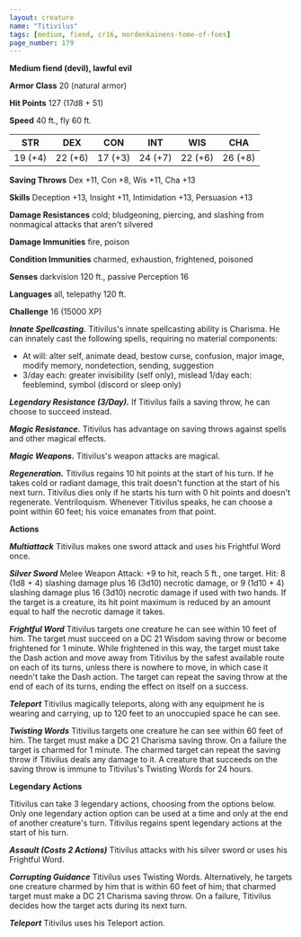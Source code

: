 ```yaml
---
layout: creature
name: "Titivilus"
tags: [medium, fiend, cr16, mordenkainens-tome-of-foes]
page_number: 179
---
```


**Medium fiend (devil), lawful evil**

**Armor Class** 20 (natural armor)

**Hit Points** 127  (17d8 + 51)

**Speed** 40 ft., fly 60 ft.

|   STR   |   DEX   |   CON   |   INT   |   WIS   |   CHA   |
|:-------:|:-------:|:-------:|:-------:|:-------:|:-------:|
| 19 (+4) | 22 (+6) | 17 (+3) | 24 (+7) | 22 (+6) | 26 (+8) |

**Saving Throws** Dex +11, Con +8, Wis +11, Cha +13

**Skills** Deception +13, Insight +11, Intimidation +13, Persuasion +13

**Damage Resistances** cold; bludgeoning, piercing, and slashing from nonmagical attacks that aren't silvered

**Damage Immunities** fire, poison

**Condition Immunities** charmed, exhaustion, frightened, poisoned

**Senses** darkvision 120 ft., passive Perception 16

**Languages** all, telepathy 120 ft.

**Challenge** 16 (15000 XP)

***Innate Spellcasting.*** Titivilus's innate spellcasting ability is Charisma. He can innately cast the following spells, requiring no material components:
* At will: alter self, animate dead, bestow curse, confusion, major image, modify memory, nondetection, sending, suggestion
* 3/day each: greater invisibility (self only), mislead 1/day each: feeblemind, symbol (discord or sleep only)

***Legendary Resistance (3/Day).*** If Titivilus fails a saving throw, he can choose to succeed instead.

***Magic Resistance.*** Titivilus has advantage on saving throws against spells and other magical effects.

***Magic Weapons.*** Titivilus's weapon attacks are magical.

***Regeneration.*** Titivilus regains 10 hit points at the start of his turn. If he takes cold or radiant damage, this trait doesn't function at the start of his next turn. Titivilus dies only if he starts his turn with 0 hit points and doesn't regenerate. Ventriloquism. Whenever Titivilus speaks, he can choose a point within 60 feet; his voice emanates from that point.

**Actions**

***Multiattack*** Titivilus makes one sword attack and uses his Frightful Word once.

***Silver Sword*** Melee Weapon Attack: +9 to hit, reach 5 ft., one target. Hit: 8 (1d8 + 4) slashing damage plus 16 (3d10) necrotic damage, or 9 (1d10 + 4) slashing damage plus 16 (3d10) necrotic damage if used with two hands. If the target is a creature, its hit point maximum is reduced by an amount equal to half the necrotic damage it takes.

***Frightful Word*** Titivilus targets one creature he can see within 10 feet of him. The target must succeed on a DC 21 Wisdom saving throw or become frightened for 1 minute. While frightened in this way, the target must take the Dash action and move away from Titivilus by the safest available route on each of its turns, unless there is nowhere to move, in which case it needn't take the Dash action. The target can repeat the saving throw at the end of each of its turns, ending the effect on itself on a success.

***Teleport*** Titivilus magically teleports, along with any equipment he is wearing and carrying, up to 120 feet to an unoccupied space he can see.

***Twisting Words*** Titivilus targets one creature he can see within 60 feet of him. The target must make a DC 21 Charisma saving throw. On a failure the target is charmed for 1 minute. The charmed target can repeat the saving throw if Titivilus deals any damage to it. A creature that succeeds on the saving throw is immune to Titivilus's Twisting Words for 24 hours.

**Legendary Actions**

Titivilus can take 3 legendary actions, choosing from the options below. Only one legendary action option can be used at a time and only at the end of another creature's turn. Titivilus regains spent legendary actions at the start of his turn.

***Assault (Costs 2 Actions)*** Titivilus attacks with his silver sword or uses his Frightful Word.

***Corrupting Guidance*** Titivilus uses Twisting Words. Alternatively, he targets one creature charmed by him that is within 60 feet of him; that charmed target must make a DC 21 Charisma saving throw. On a failure, Titivilus decides how the target acts during its next turn.

***Teleport*** Titivilus uses his Teleport action.